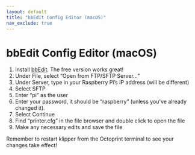 ```yaml
---
layout: default
title: "bbEdit Config Editor (macOS)"
nav_exclude: true
---
```


# bbEdit Config Editor (macOS)

1. Install [bbEdit](https://www.barebones.com/products/bbedit/). The free version works great!
2. Under File, select “Open from FTP/SFTP Server…”  
3. Under Server, type in your Raspberry Pi’s IP address (will be different)
4. Select SFTP
5. Enter “pi” as the user
6. Enter your password, it should be “raspberry” (unless you've already changed it).
7. Select Continue
8. Find “printer.cfg” in the file browser and double click to open the file
9. Make any necessary edits and save the file

Remember to restart klipper from the Octoprint terminal to see your changes take effect!
